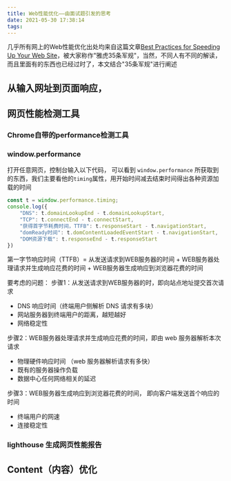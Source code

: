 ```yaml
---
title: Web性能优化——由面试题引发的思考
date: 2021-05-30 17:38:14
tags:
---
```


几乎所有网上的Web性能优化出处均来自这篇文章[Best Practices for Speeding Up Your Web Site](https://developer.yahoo.com/performance/rules.html)，被大家称作"雅虎35条军规"，当然，不同人有不同的解读，而且里面有的东西也已经过时了，本文结合"35条军规"进行阐述

<!-- more -->
## 从输入网址到页面响应，


## 网页性能检测工具

### Chrome自带的performance检测工具
### window.performance

打开任意网页，控制台输入以下代码，
可以看到 `window.performance` 所获取到的东西，我们主要看他的`timing`属性，用开始时间减去结束时间得出各种资源加载的时间

```js
const t = window.performance.timing;
console.log({
    "DNS": t.domainLookupEnd - t.domainLookupStart,
    "TCP": t.connectEnd - t.connectStart,
    "获得首字节耗费时间，TTFB": t.responseStart - t.navigationStart,
    "domReady时间": t.domContentLoadedEventStart - t.navigationStart,
    "DOM资源下载": t.responseEnd - t.responseStart
})
```
第一字节响应时间（TTFB）= 从发送请求到WEB服务器的时间 + WEB服务器处理请求并生成响应花费的时间 + WEB服务器生成响应到浏览器花费的时间

要考虑的问题：
步骤1：从发送请求到WEB服务器的时，即向站点地址提交首次请求
- DNS 响应时间（终端用户侧解析 DNS 请求有多块）
- 网站服务器到终端用户的距离，越短越好
- 网络稳定性

步骤2：WEB服务器处理请求并生成响应花费的时间，即由 web 服务器解析本次请求
- 物理硬件响应时间 （web 服务器解析请求有多快）
- 既有的服务器操作负载
- 数据中心任何网络相关的延迟

步骤3：WEB服务器生成响应到浏览器花费的时间， 即向客户端发送首个响应的时间
- 终端用户的网速
- 连接稳定性

### lighthouse 生成网页性能报告


## Content（内容）优化